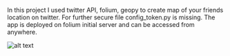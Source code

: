 In this project I used twitter API, folium, geopy to create map of your friends location on twitter. For further secure file config_token.py is missing. The app is deployed on folium initial server and can be accessed from anywhere. 

![alt text](https://ibb.co/XXQRM17.png)
